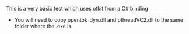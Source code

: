 This is a very basic test which uses otkit from a C# binding

* You will need to copy opentok_dyn.dll and pthreadVC2.dll to the same
folder where the .exe is.
